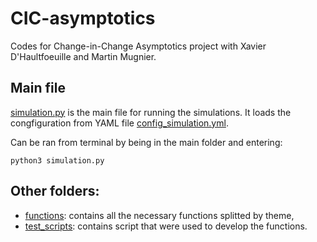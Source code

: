 # CIC-asymptotics
Codes for Change-in-Change Asymptotics project with Xavier D'Haultfoeuille and Martin Mugnier.

## Main file
[simulation.py](simulation.py) is the main file for running the simulations. It loads the congfiguration from YAML file [config_simulation.yml](config_simulation.yml).

Can be ran from terminal by being in the main folder and entering:
```
python3 simulation.py
```

## Other folders:
- [functions](functions/): contains all the necessary functions splitted by theme,
- [test_scripts](test_scripts/): contains script that were used to develop the functions.
